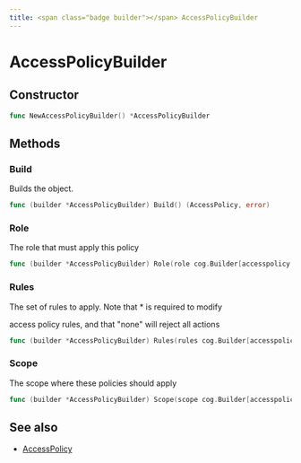 ```yaml
---
title: <span class="badge builder"></span> AccessPolicyBuilder
---
```

# <span class="badge builder"></span> AccessPolicyBuilder

## Constructor

```go
func NewAccessPolicyBuilder() *AccessPolicyBuilder
```
## Methods

### <span class="badge object-method"></span> Build

Builds the object.

```go
func (builder *AccessPolicyBuilder) Build() (AccessPolicy, error)
```

### <span class="badge object-method"></span> Role

The role that must apply this policy

```go
func (builder *AccessPolicyBuilder) Role(role cog.Builder[accesspolicy.RoleRef]) *AccessPolicyBuilder
```

### <span class="badge object-method"></span> Rules

The set of rules to apply.  Note that * is required to modify

access policy rules, and that "none" will reject all actions

```go
func (builder *AccessPolicyBuilder) Rules(rules cog.Builder[accesspolicy.AccessRule]) *AccessPolicyBuilder
```

### <span class="badge object-method"></span> Scope

The scope where these policies should apply

```go
func (builder *AccessPolicyBuilder) Scope(scope cog.Builder[accesspolicy.ResourceRef]) *AccessPolicyBuilder
```

## See also

 * <span class="badge object-type-struct"></span> [AccessPolicy](./object-AccessPolicy.md)
